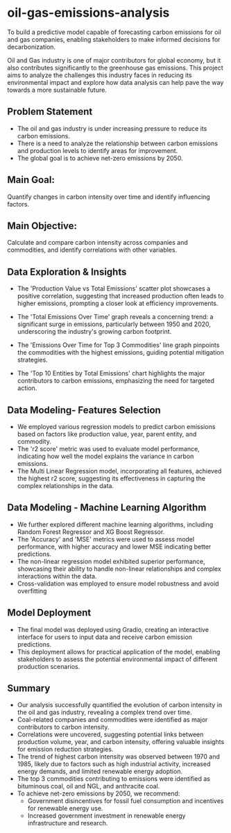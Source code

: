# oil-gas-emissions-analysis
To build a predictive model capable of forecasting carbon emissions for oil and gas companies, enabling stakeholders to make informed decisions for decarbonization.

Oil and Gas industry is one of major contributors for global economy, but it also contributes significantly to the greenhouse gas emissions. This project aims to analyze the challenges this industry faces in reducing its environmental impact and explore how data analysis can help pave the way towards a more sustainable future.

## Problem Statement
* The oil and gas industry is under increasing pressure to reduce its carbon emissions.
* There is a need to analyze the relationship between carbon emissions and production levels to identify areas for improvement.
* The global goal is to achieve net-zero emissions by 2050.

## Main Goal: 
Quantify changes in carbon intensity over time and identify influencing factors.

## Main Objective: 
Calculate and compare carbon intensity across companies and commodities, and identify correlations with other variables.

## Data Exploration & Insights
* The 'Production Value vs Total Emissions' scatter plot showcases a positive correlation, suggesting that increased production often leads to higher emissions, prompting a closer look at efficiency improvements.

* The 'Total Emissions Over Time' graph reveals a concerning trend: a significant surge in emissions, particularly between 1950 and 2020, underscoring the industry's   growing carbon footprint.


* The 'Emissions Over Time for Top 3 Commodities' line graph pinpoints the commodities with the highest emissions, guiding potential mitigation strategies.

* The 'Top 10 Entities by Total Emissions' chart highlights the major contributors to carbon emissions, emphasizing the need for targeted action.

## Data Modeling- Features Selection
* We employed various regression models to predict carbon emissions based on factors like production value, year, parent entity, and commodity.
* The 'r2 score' metric was used to evaluate model performance, indicating how well the model explains the variance in carbon emissions.
* The Multi Linear Regression model, incorporating all features, achieved the highest r2 score, suggesting its effectiveness in capturing the complex relationships in the data.

## Data Modeling - Machine Learning Algorithm
* We further explored different machine learning algorithms, including Random Forest Regressor and XG Boost Regressor.
* The 'Accuracy' and 'MSE' metrics were used to assess model performance, with higher accuracy and lower MSE indicating better predictions.
* The non-linear regression model exhibited superior performance, showcasing their ability to handle non-linear relationships and complex interactions within the data.
* Cross-validation was employed to ensure model robustness and avoid overfitting

## Model Deployment
* The final model was deployed using Gradio, creating an interactive interface for users to input data and receive carbon emission predictions.
* This deployment allows for practical application of the model, enabling stakeholders to assess the potential environmental impact of different production scenarios.

## Summary
* Our analysis successfully quantified the evolution of carbon intensity in the oil and gas industry, revealing a complex trend over time.
* Coal-related companies and commodities were identified as major contributors to carbon intensity.
* Correlations were uncovered, suggesting potential links between production volume, year, and carbon intensity, offering valuable insights for emission reduction strategies.
* The trend of highest carbon intensity was observed between 1970 and 1985, likely due to factors such as high industrial activity, increased energy demands, and limited renewable energy adoption.
* The top 3 commodities contributing to emissions were identified as bituminous coal, oil and NGL, and anthracite coal.
* To achieve net-zero emissions by 2050, we recommend:
    * Government disincentives for fossil fuel consumption and incentives for renewable energy use.
    * Increased government investment in renewable energy infrastructure and research.
